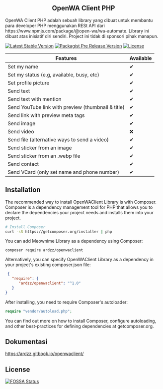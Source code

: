 <h2 align="center">OpenWA Client PHP</h2>
OpenWA Client PHP adalah sebuah library yang dibuat untuk membantu para developer PHP menggunakan RESt API dari
https://www.npmjs.com/package/@open-wa/wa-automate. Library ini dibuat atas inisiatif diri sendiri. Project ini tidak di sponsori pihak manapun.<br>

[![Latest Stable Version](https://poser.pugx.org/ardzz/OpenWAClient/v/stable)](https://packagist.org/packages/ardzz/OpenWAClient)
[![Packagist Pre Release Version](https://img.shields.io/packagist/vpre/ardzz/OpenWAClient)](https://packagist.org/packages/ardzz/OpenWAClient)
[![License](https://img.shields.io/packagist/l/ardzz/OpenWAClient)](https://packagist.org/packages/ardzz/OpenWAClient)

| Features | Available |
|--|--|
Set my name | ✔
Set my status (e.g, available, busy, etc) | ✔
Set profile picture | ✔
Send text | ✔
Send text with mention | ✔
Send YouTube link with preview (thumbnail & title) | ✔
Send link with preview meta tags | ✔
Send image | ✔
Send video | ❌
Send file (alternative ways to send a video) | ✔
Send sticker from an image | ✔
Send sticker from an .webp file | ✔
Send contact | ✔
Send VCard (only set name and phone number) | ✔

## Installation
The recommended way to install OpenWAClient Library is with Composer. Composer is a dependency management tool for PHP that allows you to declare the dependencies your project needs and installs them into your project.
```bash
# Install Composer
curl -sS https://getcomposer.org/installer | php
```
You can add Meownime Library as a dependency using Composer:
```
composer require ardzz/openwaclient
```
Alternatively, you can specify OpenWAClient Library as a dependency in your project's
existing composer.json file:
```json
 {
   "require": {
      "ardzz/openwaclient": "^1.0"
   }
}
```
After installing, you need to require Composer's autoloader:
```php
require "vendor/autoload.php";
```
You can find out more on how to install Composer, configure autoloading, and other best-practices for defining dependencies at getcomposer.org.

## Dokumentasi

https://ardzz.gitbook.io/openwaclient/


## License
[![FOSSA Status](https://app.fossa.com/api/projects/git%2Bgithub.com%2Fardzz%2FOpenWAClient.svg?type=large)](https://app.fossa.com/projects/git%2Bgithub.com%2Fardzz%2FOpenWAClient?ref=badge_large)
